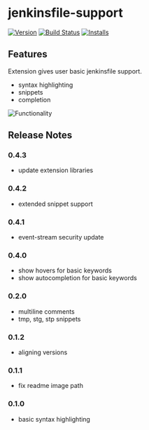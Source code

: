 # jenkinsfile-support
[![Version][version-badge]][version] [![Build Status][build-badge]][build] [![Installs][installs-badge]][installs]

[version-badge]: https://vsmarketplacebadge.apphb.com/version/ivory-lab.jenkinsfile-support.svg
[version]: https://marketplace.visualstudio.com/items?itemName=ivory-lab.jenkinsfile-support
[build-badge]: https://dev.azure.com/ivory-lab/jenkinsfile-support/_apis/build/status/sgwozdz.jenkinsfile-support
[build]: https://dev.azure.com/ivory-lab/jenkinsfile-support/_build/latest?definitionId=1
[installs-badge]: https://vsmarketplacebadge.apphb.com/installs-short/ivory-lab.jenkinsfile-support.svg
[installs]: https://marketplace.visualstudio.com/items?itemName=ivory-lab.jenkinsfile-support

## Features

Extension gives user basic jenkinsfile support.

* syntax highlighting
* snippets
* completion

![Functionality](images/functionality.png)

## Release Notes

### 0.4.3
- update extension libraries

### 0.4.2
- extended snippet support

### 0.4.1
- event-stream security update

### 0.4.0
- show hovers for basic keywords
- show autocompletion for basic keywords

### 0.2.0
* multiline comments
* tmp, stg, stp snippets

### 0.1.2
* aligning versions

### 0.1.1
* fix readme image path

### 0.1.0
* basic syntax highlighting
